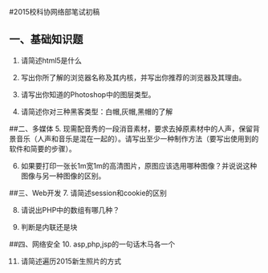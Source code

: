 #2015校科协网络部笔试初稿
## 一、基础知识题
1. 请简述html5是什么

2. 写出你所了解的浏览器名称及其内核，并写出你推荐的浏览器及其理由。

3. 请写出你知道的Photoshop中的图层类型。

4. 请简述你对三种黑客类型：白帽,灰帽,黑帽的了解

##二、多媒体
5. 现需配音秀的一段消音素材，要求去掉原素材中的人声，保留背景音乐（人声和音乐是混在一起的）。请写出至少一种制作方法（要写出使用到的软件和简要的步骤）。

6. 如果要打印一张长1m宽1m的高清图片，原图应该选用哪种图像？并说说这种图像与另一种图像的区别。

##三、Web开发
7. 请简述session和cookie的区别

8. 请说出PHP中的数组有哪几种？

9. 判断<img>是内联还是块

##四、网络安全
10. asp,php,jsp的一句话木马各一个

11. 请简述遍历2015新生照片的方式
